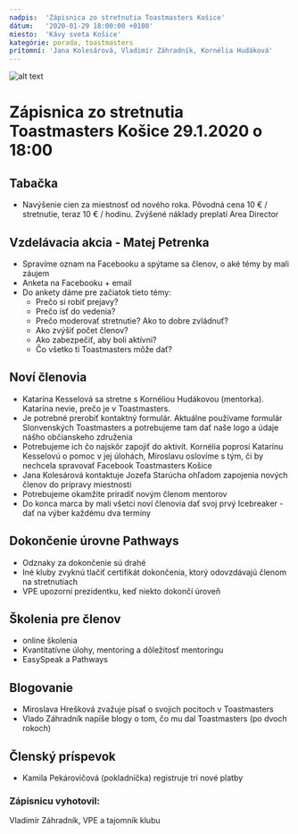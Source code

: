 ```yaml
---
nadpis:  'Zápisnica zo stretnutia Toastmasters Košice'
dátum:   '2020-01-29 18:00:00 +0100'
miesto:  'Kávy sveta Košice'
kategórie: porada, toastmasters
prítomní: 'Jana Kolesárová, Vladimír Záhradník, Kornélia Hudáková'
---
```


![alt text][logo]
# Zápisnica zo stretnutia Toastmasters Košice 29.1.2020 o 18:00

## Tabačka
- Navýšenie cien za miestnosť od nového roka. Pôvodná cena 10 € / stretnutie, teraz 10 € / hodinu. Zvýšené náklady preplatí Area Director

## Vzdelávacia akcia - Matej Petrenka
- Spravíme oznam na Facebooku a spýtame sa členov, o aké témy by mali záujem
- Anketa na Facebooku + email
- Do ankety dáme pre začiatok tieto témy:
	- Prečo si robiť prejavy?
	- Prečo ísť do vedenia?
	- Prečo moderovať stretnutie? Ako to dobre zvládnuť?
	- Ako zvýšiť počet členov?
	- Ako zabezpečiť, aby boli aktívni?
	- Čo všetko ti Toastmasters môže dať?

## Noví členovia
- Katarína Kesselová sa stretne s Kornéliou Hudákovou (mentorka). Katarína nevie, prečo je v Toastmasters.
- Je potrebné prerobiť kontaktný formulár. Aktuálne používame formulár Slonvenských Toastmasters a potrebujeme tam dať naše logo a údaje nášho občianskeho združenia
- Potrebujeme ich čo najskôr zapojiť do aktivít. Kornélia poprosí Katarínu Kesselovú o pomoc v jej úlohách, Miroslavu oslovíme s tým, či by nechcela spravovať Facebook Toastmasters Košice
- Jana Kolesárová kontaktuje Jozefa Starúcha ohľadom zapojenia nových členov do prípravy miestnosti
- Potrebujeme okamžite priradiť novým členom mentorov
- Do konca marca by mali všetci noví členovia dať svoj prvý Icebreaker - dať na výber každému dva termíny

## Dokončenie úrovne Pathways
- Odznaky za dokončenie sú drahé
- Iné kluby zvyknú tlačiť certifikát dokončenia, ktorý odovzdávajú členom na stretnutiach
- VPE upozorní prezidentku, keď niekto dokončí úroveň

## Školenia pre členov
- online školenia
- Kvantitatívne úlohy, mentoring a dôležitosť mentoringu
- EasySpeak a Pathways

## Blogovanie
- Miroslava Hrešková zvažuje písať o svojich pocitoch v Toastmasters
- Vlado Záhradník napíše blogy o tom, čo mu dal Toastmasters (po dvoch rokoch)

## Členský príspevok
- Kamila Pekárovičová (pokladníčka) registruje tri nové platby

### Zápisnicu vyhotovil:
Vladimír Záhradník,
VPE a tajomník klubu

[logo]: https://raw.githubusercontent.com/toastmasters-kosice/toastmasters-kosice.github.io/develop/src/images/tmke-logo.jpg "Logo Toastmasters Košice"
